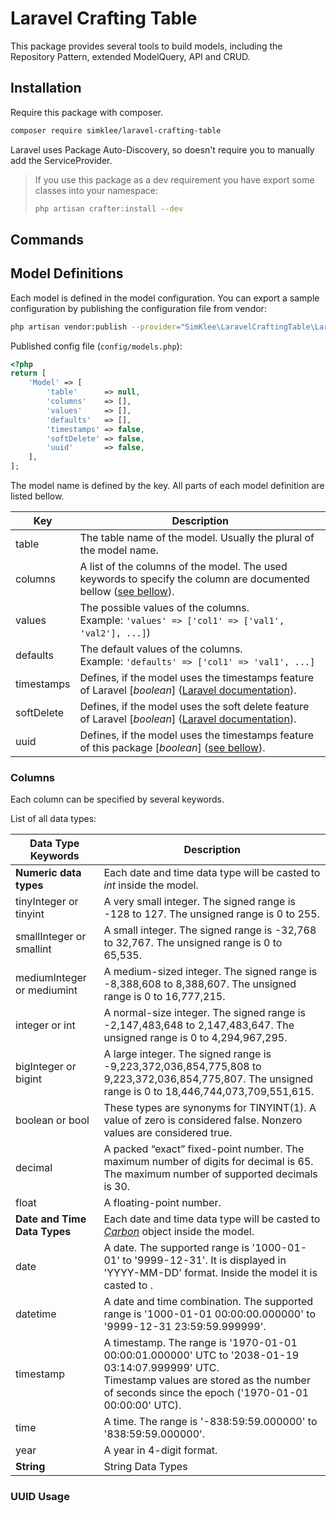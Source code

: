 # Laravel Crafting Table
This package provides several tools to build models, including the Repository Pattern, 
extended ModelQuery, API and CRUD.

## Installation
Require this package with composer.
```bash
composer require simklee/laravel-crafting-table
```
Laravel uses Package Auto-Discovery, so doesn't require you to manually add the ServiceProvider.

> If you use this package as a dev requirement you have export some classes into your namespace: 
> 
> ```bash
> php artisan crafter:install --dev 
> ```

## Commands

## Model Definitions
Each model is defined in the model configuration. You can export a sample configuration by publishing the 
configuration file from vendor: 
```bash
php artisan vendor:publish --provider="SimKlee\LaravelCraftingTable\LaravelCraftingTableServiceProvider" --tag="config"
```

Published config file (```config/models.php```):
```php
<?php
return [
    'Model' => [
        'table'      => null,
        'columns'    => [],
        'values'     => [],
        'defaults'   => [],
        'timestamps' => false,
        'softDelete' => false,
        'uuid'       => false,
    ],
];
```
The model name is defined by the key. All parts of each model definition are listed bellow.

| Key        | Description                                                                                                                                                                                        |
|------------|----------------------------------------------------------------------------------------------------------------------------------------------------------------------------------------------------|
| table      | The table name of the model. Usually the plural of the model name.                                                                                                                                 | 
| columns    | A list of the columns of the model. The used keywords to specify the column are documented bellow ([see bellow](https://github.com/SimKlee/laravel-crafting-table/blob/master/README.md#columns)). |
| values     | The possible values of the columns. <br/>Example: ```'values' => ['col1' => ['val1', 'val2'], ...]```)                                                                                             |
| defaults   | The default values of the columns. <br/>Example: ``` 'defaults' => ['col1' => 'val1', ...] ```                                                                                                     |
| timestamps | Defines, if the model uses the timestamps feature of Laravel [*boolean*] ([Laravel documentation](https://laravel.com/docs/master/eloquent#timestamps)).                                           |                                                                                                                 
| softDelete | Defines, if the model uses the soft delete feature of Laravel [*boolean*] ([Laravel documentation](https://laravel.com/docs/master/eloquent#soft-deleting)).                                       |
| uuid       | Defines, if the model uses the timestamps feature of this package [*boolean*] ([see bellow](https://github.com/SimKlee/laravel-crafting-table/blob/master/README.md#uuid-usage)).                  |

### Columns 
Each column can be specified by several keywords.

List of all data types:

| Data Type Keywords           | Description                                                                                                                                                                                            |
|------------------------------|--------------------------------------------------------------------------------------------------------------------------------------------------------------------------------------------------------|
| **Numeric data types**       | Each date and time data type will be casted to *int* inside the model.                                                                                                                                 |
| tinyInteger or tinyint       | A very small integer. The signed range is -128 to 127. The unsigned range is 0 to 255.                                                                                                                 |
| smallInteger or smallint     | A small integer. The signed range is -32,768 to 32,767. The unsigned range is 0 to 65,535.                                                                                                             |
| mediumInteger or mediumint   | A medium-sized integer. The signed range is -8,388,608 to 8,388,607. The unsigned range is 0 to 16,777,215.                                                                                            |
| integer or int               | A normal-size integer. The signed range is -2,147,483,648 to 2,147,483,647. The unsigned range is 0 to 4,294,967,295.                                                                                  |
| bigInteger or bigint         | A large integer. The signed range is -9,223,372,036,854,775,808 to 9,223,372,036,854,775,807. The unsigned range is 0 to 18,446,744,073,709,551,615.                                                   |
| boolean or bool              | These types are synonyms for TINYINT(1). A value of zero is considered false. Nonzero values are considered true.                                                                                      |
| decimal                      | A packed “exact” fixed-point number. The maximum number of digits for decimal is 65. The maximum number of supported decimals is 30.                                                                   |
| float                        | A floating-point number.                                                                                                                                                                               |
| **Date and Time Data Types** | Each date and time data type will be casted to [*Carbon*](https://carbon.nesbot.com/docs/) object inside the model.                                                                                    |
| date                         | A date. The supported range is '1000-01-01' to '9999-12-31'. It is displayed in 'YYYY-MM-DD' format. Inside the model it is casted to .                                                                |
| datetime                     | A date and time combination. The supported range is '1000-01-01 00:00:00.000000' to '9999-12-31 23:59:59.999999'.                                                                                      |
| timestamp                    | A timestamp. The range is '1970-01-01 00:00:01.000000' UTC to '2038-01-19 03:14:07.999999' UTC. <br/>Timestamp values are stored as the number of seconds since the epoch ('1970-01-01 00:00:00' UTC). |
| time                         | A time. The range is '-838:59:59.000000' to '838:59:59.000000'.                                                                                                                                        |
| year                         | A year in 4-digit format.                                                                                                                                                                              |
| **String**                   | String Data Types                                                                                                                                                                                      |



### UUID Usage
